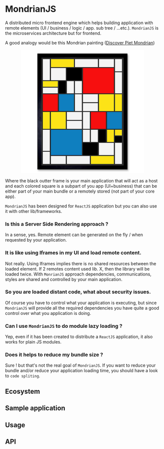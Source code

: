 # MondrianJS
A distributed micro frontend engine which helps building application with remote elements (UI / business / logic / app. sub tree / ...etc.). `MondrianJS` is the microservices architecture but for frontend.

A good analogy would be this Mondrian painting ([Discover Piet Mondrian](https://fr.wikipedia.org/wiki/Piet_Mondrian))

<p align="center">
  <img width="400" height="400" src="__img/mondrian.jpg">
</p> 

Where the black outter frame is your main application that will act as a host and each colored square is a subpart of you app (UI+business) that can be either part of your main bundle or a remotely stored (not part of your core app).

`MondrianJS` has been designed for `ReactJS` application but you can also use it with other lib/frameworks.

### Is this a Server Side Rendering approach ?
In a sense, yes. Remote element can be generated on the fly / when requested by your application.

### It is like using Iframes in my UI and load remote content.
Not really. Using Iframes implies there is no shared resources between the loaded element. If 2 remotes content used lib. X,  then the library will be loaded twice. With `MonrianJS` approach dependencies, communications, styles are shared and controlled by your main application.

### So you are loaded distant code, what about security issues.
Of course you have to control what your application is executing, but since `MondrianJS` will provide all the required dependencies you have quite a good control over what you application is doing.
 
### Can I use `MondrianJS` to do module lazy loading ?
Yep, even if it has been created to distribute a `ReactJS` application, it also works for plain JS modules.

### Does it helps to reduce my bundle size ?
Sure ! but that's not the real goal of `MondrianJS`. If you want to reduce your bundle and/or reduce your application loading time, you should have a look to `code spliting`.

## Ecosystem

## Sample application

## Usage

## API
